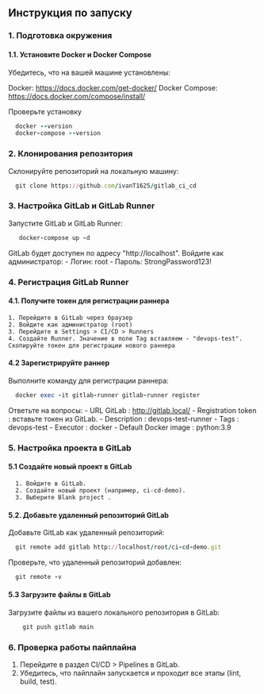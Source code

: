 <h2>Инструкция по запуску</h2>

<h3>1. Подготовка окружения</h3>

<h4>1.1. Установите Docker и Docker Compose</h4>
  Убедитесь, что на вашей машине установлены:

  Docker: https://docs.docker.com/get-docker/
  Docker Compose: https://docs.docker.com/compose/install/

  Проверьте установку
  ```ruby
    docker --version
    docker-compose --version
  ```

<h3>2. Клонирования репозитория</h3>
  Склонируйте репозиторий на локальную машину:
  
  ```ruby
    git clone https://github.com/ivanT1625/gitlab_ci_cd
  ```
      
<h3>3. Настройка GitLab и GitLab Runner</h3>
  Запустите GitLab и GitLab Runner:
    
   ```ruby
      docker-compose up -d
   ```
    
  GitLab будет доступен по адресу "http://localhost". Войдите как администратор:
       - Логин: root
       - Пароль: StrongPassword123!
       
<h3>4. Регистрация GitLab Runner</h3>
  <h4>4.1. Получите токен для регистрации раннера</h4>
  
    1. Перейдите в GitLab через браузер
    2. Войдите как администратор (root)
    3. Перейдите в Settings > CI/CD > Runners
    4. Создайте Runner. Значение в поле Tag вставляем - "devops-test". Скопируйте токен для регистрации нового раннера

  <h4>4.2 Зарегистрируйте раннер</h4>
    Выполните команду для регистрации раннера:
    
  ```ruby
    docker exec -it gitlab-runner gitlab-runner register
  ```
  Ответьте на вопросы:
      - URL GitLab : http://gitlab.local/
      - Registration token : вставьте токен из GitLab.
      - Description : devops-test-runner
      - Tags : devops-test
      - Executor : docker
      - Default Docker image : python:3.9
      
<h3>5. Настройка проекта в GitLab</h3>
  <h4>5.1 Создайте новый проект в GitLab</h4>
  
      1. Войдите в GitLab.
      2. Создайте новый проект (например, ci-cd-demo).
      3. Выберите Blank project .
      
  <h4>5.2. Добавьте удаленный репозиторий GitLab</h4>
      Добавьте GitLab как удаленный репозиторий:
      
  ```ruby
    git remote add gitlab http://localhost/root/ci-cd-demo.git
  ```
      
  Проверьте, что удаленный репозиторий добавлен:
    
  ```ruby
    git remote -v
  ```

  <h4>5.3 Загрузите файлы в GitLab</h4>
      Загрузите файлы из вашего локального репозитория в GitLab:
      
  ```ruby
      git push gitlab main
  ```
<h3>6. Проверка работы пайплайна</h3>

  1. Перейдите в раздел CI/CD > Pipelines в GitLab.
  2. Убедитесь, что пайплайн запускается и проходит все этапы (lint, build, test).
  

